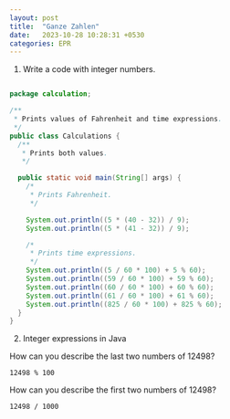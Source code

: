 ```yaml
---
layout: post
title:  "Ganze Zahlen"
date:   2023-10-28 10:28:31 +0530
categories: EPR
---
```


1. Write a code with integer numbers.

```java

package calculation;

/**
 * Prints values of Fahrenheit and time expressions.
 */
public class Calculations {
  /**
   * Prints both values.
   */

  public static void main(String[] args) {
    /*
     * Prints Fahrenheit.
     */

    System.out.println((5 * (40 - 32)) / 9);
    System.out.println((5 * (41 - 32)) / 9);

    /*
     * Prints time expressions.
     */
    System.out.println((5 / 60 * 100) + 5 % 60);
    System.out.println((59 / 60 * 100) + 59 % 60);
    System.out.println((60 / 60 * 100) + 60 % 60);
    System.out.println((61 / 60 * 100) + 61 % 60);
    System.out.println((825 / 60 * 100) + 825 % 60);
  }
}

```

2. Integer expressions in Java

How can you describe the last two numbers of 12498?
    
    12498 % 100
    
How can you describe the first two numbers of 12498?

    12498 / 1000
